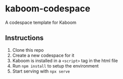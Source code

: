 # kaboom-codespace

A codespace template for Kaboom

## Instructions
1. Clone this repo
1. Create a new codespace for it
1. Kaboom is installed in a `<script>` tag in the html file
1. Run `npm install` to setup the environment
1. Start serving with `npx serve`
